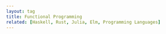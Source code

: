 ```yaml
---
layout: tag
title: Functional Programming
related: [Haskell, Rust, Julia, Elm, Programming Languages]
---
```


